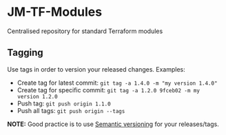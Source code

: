 # JM-TF-Modules
Centralised repository for standard Terraform modules

## Tagging
Use tags in order to version your released changes.
Examples:
- Create tag for latest commit: `git tag -a 1.4.0 -m "my version 1.4.0"`
- Create tag for specific commit: `git tag -a 1.2.0 9fceb02 -m my version 1.2.0`
- Push tag: `git push origin 1.1.0`
- Push all tags: `git push origin --tags`

**NOTE:** Good practice is to use [Semantic versioning](https://semver.org/) for your releases/tags.